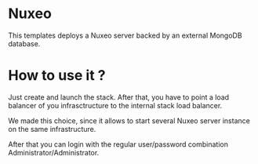 # Nuxeo

This templates deploys a Nuxeo server backed by an external MongoDB database. 
# How to use it ?

Just create and launch the stack. After that, you have to point a load balancer of you infrasctructure to the internal stack load balancer. 

We made this choice, since it allows to start several Nuxeo server instance on the same infrastructure.

After that you can login with the regular user/password combination Administrator/Administrator.
